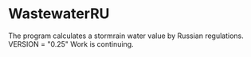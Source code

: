# WastewaterRU
The program calculates a stormrain water value by Russian regulations.
VERSION = "0.25"
Work is continuing.
